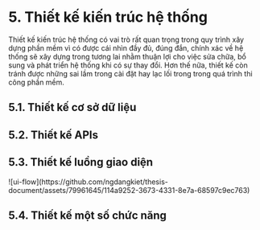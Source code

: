 <h1>5. Thiết kế kiến trúc hệ thống</h1>
<p>Thiết kế kiến trúc hệ thống có vai trò rất quan trọng trong quy trình xây dựng phần mềm vì có được cái nhìn đầy đủ, đúng đắn, chính xác về hệ thống sẽ xây dựng trong tương lai nhằm thuận lợi cho việc sửa chữa, bổ sung và phát triển hệ thống khi có sự thay đổi. Hơn thế nữa, thiết kế còn tránh được những sai lầm trong cài đặt hay lạc lối trong trong quá trình thi công phần mềm.</p>
<h2>5.1. Thiết kế cơ sở dữ liệu</h2>
<h2>5.2. Thiết kế APIs</h2>
<h2>5.3. Thiết kế luồng giao diện</h2>
![ui-flow](https://github.com/ngdangkiet/thesis-document/assets/79961645/114a9252-3673-4331-8e7a-68597c9ec763)
<h2>5.4. Thiết kế một số chức năng</h2>
